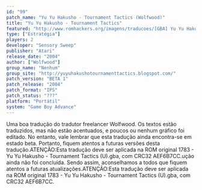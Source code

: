 ```yaml
---
id: "99"
patch_name: "Yu Yu Hakusho - Tournament Tactics (Wolfwood)"
title: "Yu Yu Hakusho - Tournament Tactics"
featured: "http://www.romhackers.org/imagens/traducoes/[GBA] Yu Yu Hakusho - Tournament Tactics - Wolfwood - 01.png"
type: ["Estratégia"]
players: 2
developer: "Sensory Sweep"
publisher: "Atari"
release_date: "2004"
author: ["Wolfwood"]
group_name: "Nenhum"
group_site: "http://yuyuhakushotournamenttactics.blogspot.com/"
patch_version: "BETA 1"
patch_release: "2004"
patch_format: "IPS"
patch_status: "???"
platform: "Portátil"
system: "Game Boy Advance"
---
```


Uma boa tradução do tradutor freelancer Wolfwood. Os textos estão traduzidos, mas não estão acentuados, e poucos ou nenhum gráfico foi editado. No entanto, vale lembrar que esta tradução ainda encontra-se em estado beta. Portanto, fiquem atentos a futuras versões desta tradução.ATENÇÃO:Esta tradução deve ser aplicada na ROM original 1783 - Yu Yu Hakusho - Tournament Tactics (U).gba, com CRC32 AEF6B7CC.ução ainda não foi concluída. Sendo assim, aconselhamos a todos que fiquem atentos a futuras atualizações.ATENÇÃO:Esta tradução deve ser aplicada na ROM original 1783 - Yu Yu Hakusho - Tournament Tactics (U).gba, com CRC32 AEF6B7CC.